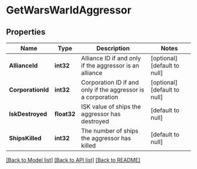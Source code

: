 # GetWarsWarIdAggressor

## Properties
Name | Type | Description | Notes
------------ | ------------- | ------------- | -------------
**AllianceId** | **int32** | Alliance ID if and only if the aggressor is an alliance | [optional] [default to null]
**CorporationId** | **int32** | Corporation ID if and only if the aggressor is a corporation | [optional] [default to null]
**IskDestroyed** | **float32** | ISK value of ships the aggressor has destroyed | [default to null]
**ShipsKilled** | **int32** | The number of ships the aggressor has killed | [default to null]

[[Back to Model list]](../README.md#documentation-for-models) [[Back to API list]](../README.md#documentation-for-api-endpoints) [[Back to README]](../README.md)

